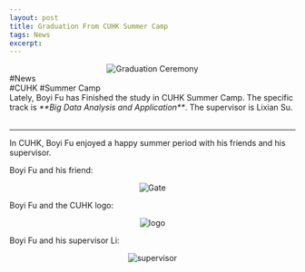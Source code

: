 ```yaml
---
layout: post
title: Graduation From CUHK Summer Camp
tags: News
excerpt: 
---
```


<div align="center">
  <img src="{{ site.baseurl }}/images/FunBlog/groupphoto.JPG" alt="Graduation Ceremony"/>
</div>
<div class="tooltip-container-lightblue">
  <span class="text-lightblue">#News</span>
</div><div class="tooltip-container-red"><span class="text-red">#CUHK</span> <span class="text-red">#Summer Camp</span> </div>
Lately, Boyi Fu has Finished the study in CUHK Summer Camp. The specific track is <i>**Big Data Analysis and Application**</i>. The supervisor is Lixian Su. <br/>
<br/>

---

In CUHK, Boyi Fu enjoyed a happy summer period with his friends and his supervisor.<br/>

Boyi Fu and his friend:
<div align="center">
  <img src="{{ site.baseurl }}/images/FunBlog/groupphoto2.JPG" alt="Gate"/>
</div>

Boyi Fu and the CUHK logo:
<div align="center">
  <img src="{{ site.baseurl }}/images/FunBlog/CUHKsingle.JPG" alt="logo"/>
</div>

Boyi Fu and his supervisor Li:
<div align="center">
  <img src="{{ site.baseurl }}/images/FunBlog/supervisor.JPG" alt="supervisor"/>
</div>
